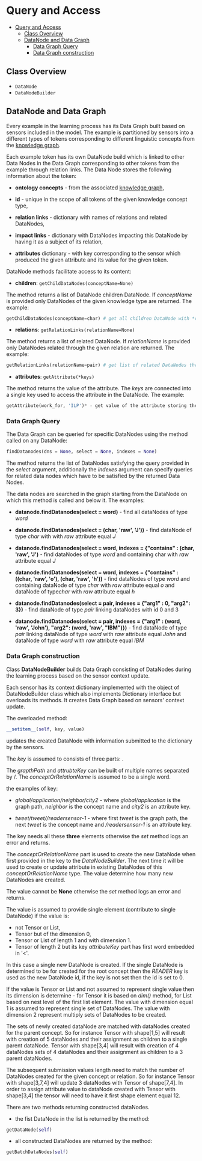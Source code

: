 # Query and Access

- [Query and Access](#query-and-access)
  - [Class Overview](#class-overview)
  - [DataNode and Data Graph](#datanode-and-data-graph)
    - [Data Graph Query](#data-graph-query)
    - [Data Graph construction](#data-graph-construction)

## Class Overview

- `DataNode`
- `DataNodeBuilder`

## DataNode and Data Graph

Every example in the learning process has its Data Graph built based on sensors included in the model.
The example is partitioned by sensors into a different types of tokens corresponding to different linguistic concepts from the [knowledge graph](KNOWLEDGE.md).

Each example token has its own DataNode build which is linked to other Data Nodes in the Data Graph corresponding to other tokens from the example through relation links. The Data Node stores the following information about the token:

- **ontology concepts**  - from the associated [knowledge graph](KNOWLEDGE.md),

- **id** - unique in the scope of all tokens of the given knowledge concept type,

- **relation links**  - dictionary with names of relations and related DataNodes,

- **impact links** - dictionary with DataNodes impacting this DataNode by having it as a subject of its relation,

- **attributes** dictionary - with key corresponding to the sensor which produced the given attribute and its value for the given token.

DataNode methods facilitate access to its content:

- **children**: `getChildDataNodes(conceptName=None)`

The method returns a list of DataNode children DataNode. If *conceptName* is provided only DataNodes of the given knowledge type are returned. The example:

```python
getChildDataNodes(conceptName=char) # get all children DataNode with *char* type
```

- **relations**: `getRelationLinks(relationName=None)`

The method returns a list of related DataNode. If *relationName* is provided only DataNodes related through the given relation are returned. The example:

```python
getRelationLinks(relationName=pair) # get list of related DataNodes through *pair* relation
```

- **attributes**: `getAttribute(*keys)`

The method returns the value of the attribute. The *keys* are connected into a single key used to access the attribute in the DataNode. The example:

```python
getAttribute(work_for, 'ILP')* - get value of the attribute storing the result of the ILP solver solution for the concept *work_for*
```

### Data Graph Query

The Data Graph can be queried for specific DataNodes using the method called on any DataNode:

```python
findDatanodes(dns = None, select = None, indexes = None)
```

The method returns the list of DataNodes satisfying the query provided in the *select* argument, additionally the *indexes* argument can specify queries for related data nodes which have to be satisfied by the returned Data Nodes.

The data nodes are searched in the graph starting from the DataNode on which this method is called and below it.
The examples:

- **datanode.findDatanodes(select = word)** - find all dataNodes of type *word*

- **datanode.findDatanodes(select = (char, 'raw', 'J'))** - find dataNode of type *char* with with *raw* attribute equal *J*

- **datanode.findDatanodes(select = word,  indexes = {"contains" : (char, 'raw', 'J')** - find dataNodes of type *word* and containing char with *raw* attribute equal *J*

- **datanode.findDatanodes(select = word,  indexes = {"contains" : ((char, 'raw', 'o'), (char, 'raw', 'h'))** - find dataNodes of type *word* and containing dataNode of type *char* with *raw* attribute equal *o* and dataNode of type*char* with *raw* attribute equal *h*

- **datanode.findDatanodes(select = pair, indexes = {"arg1" : 0, "arg2": 3})** - find dataNode of type *pair* linking dataNodes with id 0 and 3

- **datanode.findDatanodes(select = pair, indexes = {"arg1" : (word, 'raw', 'John'), "arg2": (word, 'raw', "IBM")})** - find dataNode of type *pair* linking dataNode of type *word* with *raw* attribute equal *John* and dataNode of type *word* with *raw* attribute equal *IBM*

### Data Graph construction

Class **DataNodeBuilder** builds Data Graph consisting of DataNodes during the learning process based on the sensor context update. 

Each sensor has its context dictionary implemented with the object of DataNodeBuilder class which also implements Dictionary interface but overloads its methods. 
It creates Data Graph based on sensors' context update.

The overloaded method:

```python
__setitem__(self, key, value)
```

updates the created DataNode with information submitted to the dictionary by the sensors.

The *key* is assumed to consists of three parts: *<graphPath> <conceptOrRelationName> <attributeKey>*.

The *grapthPath* and *attrubteKey* can be built of multiple names separated by /. The *conceptOrRelationName* is assumed to be a single word.

the examples of key:
- *global/application/neighbor/city2* - where *global/application* is the graph path, *neighbor* is the concept name and *city2* is an attribute key.


- *tweet/tweet/<PositiveLabel>/readersensor-1* - where first *tweet* is the graph path, the next *tweet* is the concept name and *<PositiveLabel>/readersensor-1* is an attribute key.

The key needs all these **three** elements otherwise the *set* method logs an error and returns.

The *conceptOrRelationName* part is used to create the new DataNode when first provided in the key to the *DataNodeBuilder*. The next time it will be used to create or update attribute in existing DataNodes of this *conceptOrRelationName* type.
The value determine how many new DataNodes are created. 

The value cannot be **None** otherwise the *set* method logs an error and returns.

The value is assumed to provide single element (contribute to single DataNode) if the value is:
- not Tensor or List,
- Tensor but of the dimension 0,
- Tensor or List of length 1 and with dimension 1.
- Tensor of length 2 but its key *attributeKey* part has first word embedded in '<'.

In this case a single new DataNode is created. If the single DataNode is determined to be for created for the root concept then the *READER* key is used as the new DataNode id, if the key is not set then the id is set to 0.

If the value is Tensor or List and not assumed to represent single value then its dimension is determine -  for Tensor it is based on *dim()* method, for List based on nest level of the first list element.
The value with dimension equal 1 is assumed to represent single set of DataNodes. The value with dimension 2 represent multiply sets of DataNodes to be created.

The sets of newly created dataNode are matched with dataNodes created for the parent concept. So for instance Tensor with shape[1,5] will result with creation of 5 dataNodes and their assignment as children to a single parent dataNode.
Tensor with shape[3,4] will result with creation of 4 dataNodes sets of 4 dataNodes and their assignment as children to a 3 parent dataNodes.

The subsequent submission values length need to match the number of DataNodes created for the given concept or relation. So for instance Tensor with shape[3,7,4] will update 3 dataNodes with Tensor of shape[7,4].
In order to assign attribute value to dataNode created with Tensor with shape[3,4] the tensor will need to have it first shape element equal 12.

There are two methods returning constructed dataNodes.

- the fist DataNode in the list is returned by the method:

```python
getDataNode(self)
```

- all constructed DataNodes are returned by the method:

```python
getBatchDataNodes(self)
```
    